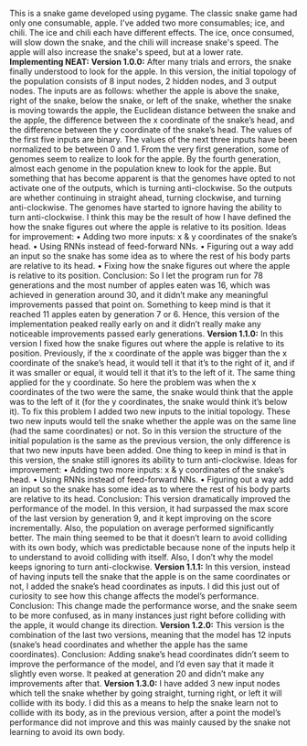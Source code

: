 This is a snake game developed using pygame. The classic snake game had only one consumable, apple. I've added two more consumables; ice, and chili.
The ice and chili each have different effects. The ice, once consumed, will slow down the snake, and the chili will increase snake's speed.
The apple will also increase the snake's speed, but at a lower rate.  
**Implementing NEAT:**
**Version 1.0.0:**
After many trials and errors, the snake finally understood to look for the apple. In this version, the initial topology of the population consists of 8 input nodes, 2 hidden nodes, and 3 output nodes. The inputs are as follows: whether the apple is above the snake, right of the snake, below the snake, or left of the snake, whether the snake is moving towards the apple, the Euclidean distance between the snake and the apple, the difference between the x coordinate of the snake’s head, and the difference between the y coordinate of the snake’s head. The values of the first five inputs are binary. The values of the next three inputs have been normalized to be between 0 and 1.
From the very first generation, some of genomes seem to realize to look for the apple. By the fourth generation, almost each genome in the population knew to look for the apple. But something that has become apparent is that the genomes have opted to not activate one of the outputs, which is turning anti-clockwise. So the outputs are whether continuing in straight ahead, turning clockwise, and turning anti-clockwise. The genomes have started to ignore having the ability to turn anti-clockwise. I think this may be the result of how I have defined the how the snake figures out where the apple is relative to its position. 
Ideas for improvement:
•	Adding two more inputs: x & y coordinates of the snake’s head.
•	Using RNNs instead of feed-forward NNs.
•	Figuring out a way add an input so the snake has some idea as to where the rest of his body parts are relative to its head.
•	Fixing how the snake figures out where the apple is relative to its position. 
Conclusion:
So I let the program run for 78 generations and the most number of apples eaten was 16, which was achieved in generation around 30, and it didn’t make any meaningful improvements passed that point on. Something to keep mind is that it reached 11 apples eaten by generation 7 or 6. Hence, this version of the implementation peaked really early on and it didn’t really make any noticeable improvements passed early generations.
**Version 1.1.0:**
In this version I fixed how the snake figures out where the apple is relative to its position. Previously, if the x coordinate of the apple was bigger than the x coordinate of the snake’s head, it would tell it that it’s to the right of it, and if it was smaller or equal, it would tell it that it’s to the left of it. The same thing applied for the y coordinate. So here the problem was when the x coordinates of the two were the same, the snake would think that the apple was to the left of it (for the y coordinates, the snake would think it’s below it). To fix this problem I added two new inputs to the initial topology. These two new inputs would tell the snake whether the apple was on the same line (had the same coordinates) or not. So in this version the structure of the initial population is the same as the previous version, the only difference is that two new inputs have been added.
One thing to keep in mind is that in this version, the snake still ignores its ability to turn anti-clockwise.
Ideas for improvement:
•	Adding two more inputs: x & y coordinates of the snake’s head.
•	Using RNNs instead of feed-forward NNs.
•	Figuring out a way add an input so the snake has some idea as to where the rest of his body parts are relative to its head.
Conclusion:
This version dramatically improved the performance of the model. In this version, it had surpassed the max score of the last version by generation 9, and it kept improving on the score incrementally. Also, the population on average performed significantly better.
The main thing seemed to be that it doesn’t learn to avoid colliding with its own body, which was predictable because none of the inputs help it to understand to avoid colliding with itself. Also, I don’t why the model keeps ignoring to turn anti-clockwise.
**Version 1.1.1:**
In this version, instead of having inputs tell the snake that the apple is on the same coordinates or not, I added the snake’s head coordinates as inputs. I did this just out of curiosity to see how this change affects the model’s performance.
Conclusion:
This change made the performance worse, and the snake seem to be more confused, as in many instances just right before colliding with the apple, it would change its direction.
**Version 1.2.0:**
This version is the combination of the last two versions, meaning that the model has 12 inputs (snake’s head coordinates and whether the apple has the same coordinates).
Conclusion:
Adding snake’s head coordinates didn’t seem to improve the performance of the model, and I’d even say that it made it slightly even worse. It peaked at generation 20 and didn’t make any improvements after that.
**Version 1.3.0:**
I have added 3 new input nodes which tell the snake whether by going straight, turning right, or left it will collide with its body. I did this as a means to help the snake learn not to collide with its body, as in the previous version, after a point the model’s performance did not improve and this was mainly caused by the snake not learning to avoid its own body.



